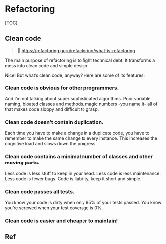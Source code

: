# Refactoring

[TOC]

 

## Clean code

> :link: https://refactoring.guru/refactoring/what-is-refactoring

The main purpose of refactoring is to fight technical debt. It transforms a mess into clean code and simple design.

Nice! But what’s clean code, anyway? Here are some of its features:

###  Clean code is obvious for other programmers.

And I’m not talking about super sophisticated algorithms. Poor variable naming, bloated classes and methods, magic numbers -you name it- all of that makes code sloppy and difficult to grasp.

###  Clean code doesn’t contain duplication.

Each time you have to make a change in a duplicate code, you have to remember to make the same change to every instance. This increases the cognitive load and slows down the progress.

###  Clean code contains a minimal number of classes and other moving parts.

Less code is less stuff to keep in your head. Less code is less maintenance. Less code is fewer bugs. Code is liability, keep it short and simple.

### Clean code passes all tests.

You know your code is dirty when only 95% of your tests passed. You know you’re screwed when your test coverage is 0%.

###  Clean code is easier and cheaper to maintain!



## Ref


